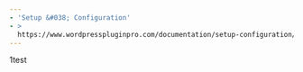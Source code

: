 ```yaml
---
- 'Setup &#038; Configuration'
- >
  https://www.wordpresspluginpro.com/documentation/setup-configuration/
---
```

1test